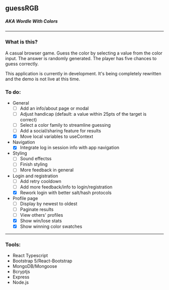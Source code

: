 ## guessRGB

##### *AKA Wordle With Colors*

---

### What is this?

A casual browser game. Guess the color by selecting a value from the color input. The answer is randomly generated. The player has five chances to guess correctly.

This application is currently in development. It's being completely rewritten and the demo is not live at this time.

### To do:
- General
    - [ ] Add an info/about page or modal
    - [ ] Adjust handicap (default: a value within 25pts of the target is correct)
    - [ ] Select a color family to streamline guessing
    - [ ] Add a social/sharing feature for results
    - [x] Move local variables to useContext
- Navigation
    - [x] Integrate log in session info with app navigation
- Styling
    - [ ] Sound effectss
    - [ ] Finish styling
    - [ ] More feedback in general
- Login and registration
    - [ ] Add retry cooldown
    - [ ] Add more feedback/info to login/registration
    - [x] Rework login with better salt/hash protocols
- Profile page
    - [ ] Display by newest to oldest
    - [ ] Paginate results
    - [ ] View others' profiles
    - [x] Show win/lose stats
    - [x] Show winning color swatches

---

### Tools:

- React Typescript
- Bootstrap 5/React-Bootstrap
- MongoDB/Mongoose
- Bcryptjs
- Express
- Node.js